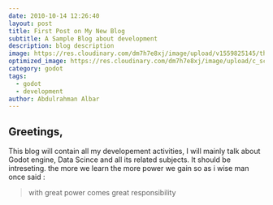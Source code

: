 ```yaml
---
date: 2010-10-14 12:26:40
layout: post
title: First Post on My New Blog
subtitle: A Sample Blog about development
description: blog description
image: https://res.cloudinary.com/dm7h7e8xj/image/upload/v1559825145/theme16_o0seet.jpg
optimized_image: https://res.cloudinary.com/dm7h7e8xj/image/upload/c_scale,w_380/v1559825145/theme16_o0seet.jpg
category: godot
tags:
  - godot
  - development
author: Abdulrahman Albar
---
```


## Greetings,

This blog will contain all my developement activities, I will mainly talk about Godot engine, Data Scince and all its related subjects.
It should be intreseting. the more we learn the more power we gain so as i wise man once said : 

> with great power comes great responsibility








